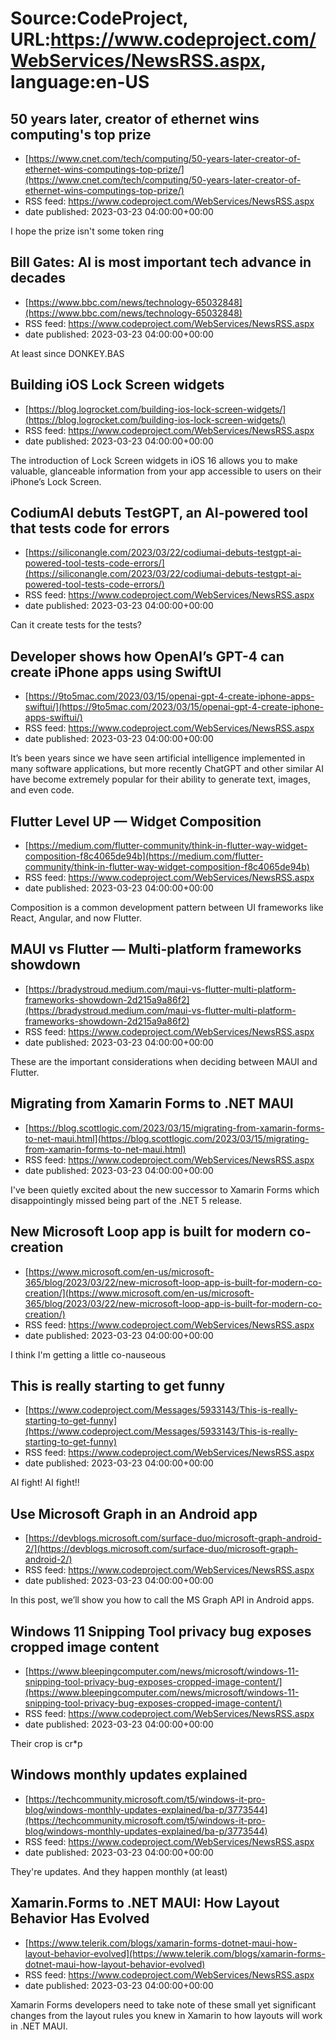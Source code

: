 # Source:CodeProject, URL:https://www.codeproject.com/WebServices/NewsRSS.aspx, language:en-US

## 50 years later, creator of ethernet wins computing's top prize
 - [https://www.cnet.com/tech/computing/50-years-later-creator-of-ethernet-wins-computings-top-prize/](https://www.cnet.com/tech/computing/50-years-later-creator-of-ethernet-wins-computings-top-prize/)
 - RSS feed: https://www.codeproject.com/WebServices/NewsRSS.aspx
 - date published: 2023-03-23 04:00:00+00:00

I hope the prize isn't some token ring

## Bill Gates: AI is most important tech advance in decades
 - [https://www.bbc.com/news/technology-65032848](https://www.bbc.com/news/technology-65032848)
 - RSS feed: https://www.codeproject.com/WebServices/NewsRSS.aspx
 - date published: 2023-03-23 04:00:00+00:00

At least since DONKEY.BAS

## Building iOS Lock Screen widgets
 - [https://blog.logrocket.com/building-ios-lock-screen-widgets/](https://blog.logrocket.com/building-ios-lock-screen-widgets/)
 - RSS feed: https://www.codeproject.com/WebServices/NewsRSS.aspx
 - date published: 2023-03-23 04:00:00+00:00

The introduction of Lock Screen widgets in iOS 16 allows you to make valuable, glanceable information from your app accessible to users on their iPhone’s Lock Screen.

## CodiumAI debuts TestGPT, an AI-powered tool that tests code for errors
 - [https://siliconangle.com/2023/03/22/codiumai-debuts-testgpt-ai-powered-tool-tests-code-errors/](https://siliconangle.com/2023/03/22/codiumai-debuts-testgpt-ai-powered-tool-tests-code-errors/)
 - RSS feed: https://www.codeproject.com/WebServices/NewsRSS.aspx
 - date published: 2023-03-23 04:00:00+00:00

Can it create tests for the tests?

## Developer shows how OpenAI’s GPT-4 can create iPhone apps using SwiftUI
 - [https://9to5mac.com/2023/03/15/openai-gpt-4-create-iphone-apps-swiftui/](https://9to5mac.com/2023/03/15/openai-gpt-4-create-iphone-apps-swiftui/)
 - RSS feed: https://www.codeproject.com/WebServices/NewsRSS.aspx
 - date published: 2023-03-23 04:00:00+00:00

It’s been years since we have seen artificial intelligence implemented in many software applications, but more recently ChatGPT and other similar AI have become extremely popular for their ability to generate text, images, and even code.

## Flutter Level UP — Widget Composition
 - [https://medium.com/flutter-community/think-in-flutter-way-widget-composition-f8c4065de94b](https://medium.com/flutter-community/think-in-flutter-way-widget-composition-f8c4065de94b)
 - RSS feed: https://www.codeproject.com/WebServices/NewsRSS.aspx
 - date published: 2023-03-23 04:00:00+00:00

Composition is a common development pattern between UI frameworks like React, Angular, and now Flutter.

## MAUI vs Flutter — Multi-platform frameworks showdown
 - [https://bradystroud.medium.com/maui-vs-flutter-multi-platform-frameworks-showdown-2d215a9a86f2](https://bradystroud.medium.com/maui-vs-flutter-multi-platform-frameworks-showdown-2d215a9a86f2)
 - RSS feed: https://www.codeproject.com/WebServices/NewsRSS.aspx
 - date published: 2023-03-23 04:00:00+00:00

These are the important considerations when deciding between MAUI and Flutter.

## Migrating from Xamarin Forms to .NET MAUI
 - [https://blog.scottlogic.com/2023/03/15/migrating-from-xamarin-forms-to-net-maui.html](https://blog.scottlogic.com/2023/03/15/migrating-from-xamarin-forms-to-net-maui.html)
 - RSS feed: https://www.codeproject.com/WebServices/NewsRSS.aspx
 - date published: 2023-03-23 04:00:00+00:00

I've been quietly excited about the new successor to Xamarin Forms which disappointingly missed being part of the .NET 5 release.

## New Microsoft Loop app is built for modern co-creation
 - [https://www.microsoft.com/en-us/microsoft-365/blog/2023/03/22/new-microsoft-loop-app-is-built-for-modern-co-creation/](https://www.microsoft.com/en-us/microsoft-365/blog/2023/03/22/new-microsoft-loop-app-is-built-for-modern-co-creation/)
 - RSS feed: https://www.codeproject.com/WebServices/NewsRSS.aspx
 - date published: 2023-03-23 04:00:00+00:00

I think I'm getting a little co-nauseous

## This is really starting to get funny
 - [https://www.codeproject.com/Messages/5933143/This-is-really-starting-to-get-funny](https://www.codeproject.com/Messages/5933143/This-is-really-starting-to-get-funny)
 - RSS feed: https://www.codeproject.com/WebServices/NewsRSS.aspx
 - date published: 2023-03-23 04:00:00+00:00

AI fight! AI fight!!

## Use Microsoft Graph in an Android app
 - [https://devblogs.microsoft.com/surface-duo/microsoft-graph-android-2/](https://devblogs.microsoft.com/surface-duo/microsoft-graph-android-2/)
 - RSS feed: https://www.codeproject.com/WebServices/NewsRSS.aspx
 - date published: 2023-03-23 04:00:00+00:00

In this post, we’ll show you how to call the MS Graph API in Android apps.

## Windows 11 Snipping Tool privacy bug exposes cropped image content
 - [https://www.bleepingcomputer.com/news/microsoft/windows-11-snipping-tool-privacy-bug-exposes-cropped-image-content/](https://www.bleepingcomputer.com/news/microsoft/windows-11-snipping-tool-privacy-bug-exposes-cropped-image-content/)
 - RSS feed: https://www.codeproject.com/WebServices/NewsRSS.aspx
 - date published: 2023-03-23 04:00:00+00:00

Their crop is cr*p

## Windows monthly updates explained
 - [https://techcommunity.microsoft.com/t5/windows-it-pro-blog/windows-monthly-updates-explained/ba-p/3773544](https://techcommunity.microsoft.com/t5/windows-it-pro-blog/windows-monthly-updates-explained/ba-p/3773544)
 - RSS feed: https://www.codeproject.com/WebServices/NewsRSS.aspx
 - date published: 2023-03-23 04:00:00+00:00

They're updates. And they happen monthly (at least)

## Xamarin.Forms to .NET MAUI: How Layout Behavior Has Evolved
 - [https://www.telerik.com/blogs/xamarin-forms-dotnet-maui-how-layout-behavior-evolved](https://www.telerik.com/blogs/xamarin-forms-dotnet-maui-how-layout-behavior-evolved)
 - RSS feed: https://www.codeproject.com/WebServices/NewsRSS.aspx
 - date published: 2023-03-23 04:00:00+00:00

Xamarin Forms developers need to take note of these small yet significant changes from the layout rules you knew in Xamarin to how layouts will work in .NET MAUI.

